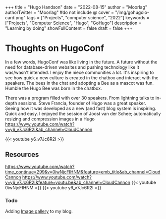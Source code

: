 +++
title = "Hugo Handson"
date = "2022-08-15"
author = "Moorlag"
authorTwitter = "Moorlag" #do not include @
cover = "/img/gohugoio-card.png"
tags = ["Projects", "computer science", "2022"]
keywords = ["Projects", "Computer Science", "Hugo", "GoHugo"]
description = "Learning by doing"
showFullContent = false
draft = false
+++
# Thoughts on HugoConf
In a few words, HugoConf was like living in the future. A future without the need for database-driven websites and pushing technology like it was/wasn't intended. I enjoy the niece communities a lot. It's inspiring to see how quick a new culture is created in the chatbox and interact with the speakers. The bees in the chat and adopting a Bee as a mascot was fun. Humble the Hugo Bee was born in the chatbox.

There was a program filled with over 30 speakers. From lightning talks to in-depth sessions. Steve Francia, founder of Hugo was a great speaker. Seeing how it was developed as a new (and fast) blog system is inspiring. Quick and easy.
I enjoyed the session of Joost van der Schee; automatically resizing and compression images in a Hugo
https://www.youtube.com/watch?v=y6_v7Jc6R2I&ab_channel=CloudCannon

{{< youtube y6_v7Jc6R2I >}}

## Resources
https://www.youtube.com/watch?time_continue=299&v=0iwNjcFIHNM&feature=emb_title&ab_channel=CloudCannon
https://www.youtube.com/watch?v=y6_v7Jc6R2I&feature=youtu.be&ab_channel=CloudCannon
{{< youtube 0iwNjcFIHNM >}}
{{< youtube y6_v7Jc6R2I >}}

### Todo
Adding [Image gallery](https://hugocodex.org/add-ons/image-gallery/) to my blog.
